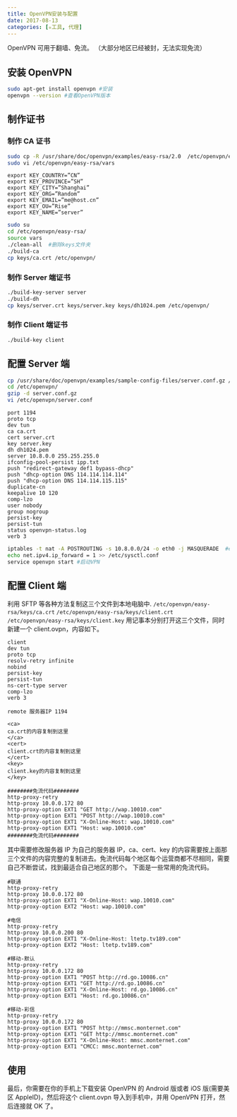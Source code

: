 ```yaml
---
title: OpenVPN安装与配置
date: 2017-08-13
categories: [✮工具, 代理]
---
```


OpenVPN 可用于翻墙、免流。
（大部分地区已经被封，无法实现免流）

<!--more-->

## 安装 OpenVPN

```bash
sudo apt-get install openvpn #安装
openvpn --version #查看OpenVPN版本
```

## 制作证书

### 制作 CA 证书

```bash
sudo cp -R /usr/share/doc/openvpn/examples/easy-rsa/2.0  /etc/openvpn/easy-rsa
sudo vi /etc/openvpn/easy-rsa/vars
```

```apacheconf vars
export KEY_COUNTRY=”CN”
export KEY_PROVINCE=”SH”
export KEY_CITY=”Shanghai”
export KEY_ORG=”Random”
export KEY_EMAIL=”me@host.cn”
export KEY_OU=”Rise”
export KEY_NAME=”server”
```

```bash
sudo su
cd /etc/openvpn/easy-rsa/
source vars
./clean-all  #删除keys文件夹
./build-ca
cp keys/ca.crt /etc/openvpn/
```

### 制作 Server 端证书

```bash
./build-key-server server
./build-dh
cp keys/server.crt keys/server.key keys/dh1024.pem /etc/openvpn/
```

### 制作 Client 端证书

```bash
./build-key client
```

## 配置 Server 端

```bash
cp /usr/share/doc/openvpn/examples/sample-config-files/server.conf.gz /etc/openvpn/
cd /etc/openvpn/
gzip -d server.conf.gz
vi /etc/openvpn/server.conf
```

```apacheconf server.conf
port 1194
proto tcp
dev tun
ca ca.crt
cert server.crt
key server.key
dh dh1024.pem
server 10.8.0.0 255.255.255.0
ifconfig-pool-persist ipp.txt
push "redirect-gateway def1 bypass-dhcp"
push "dhcp-option DNS 114.114.114.114"
push "dhcp-option DNS 114.114.115.115"
duplicate-cn
keepalive 10 120
comp-lzo
user nobody
group nogroup
persist-key
persist-tun
status openvpn-status.log
verb 3
```

```bash
iptables -t nat -A POSTROUTING -s 10.8.0.0/24 -o eth0 -j MASQUERADE  #eth0根据你的网卡修改
echo net.ipv4.ip_forward = 1 >> /etc/sysctl.conf
service openvpn start #启动VPN
```

## 配置 Client 端

利用 SFTP 等各种方法复制这三个文件到本地电脑中.
`/etc/openvpn/easy-rsa/keys/ca.crt`
`/etc/openvpn/easy-rsa/keys/client.crt`
`/etc/openvpn/easy-rsa/keys/client.key`
用记事本分别打开这三个文件，同时新建一个 client.ovpn，内容如下。

```apacheconf client.ovpn
client
dev tun
proto tcp
resolv-retry infinite
nobind
persist-key
persist-tun
ns-cert-type server
comp-lzo
verb 3

remote 服务器IP 1194

<ca>
ca.crt的内容复制到这里
</ca>
<cert>
client.crt的内容复制到这里
</cert>
<key>
client.key的内容复制到这里
</key>

########免流代码########
http-proxy-retry
http-proxy 10.0.0.172 80
http-proxy-option EXT1 "GET http://wap.10010.com"
http-proxy-option EXT1 "POST http://wap.10010.com"
http-proxy-option EXT1 "X-Online-Host: wap.10010.com"
http-proxy-option EXT1 "Host: wap.10010.com"
########免流代码########
```

其中需要修改服务器 IP 为自己的服务器 IP，ca、cert、key 的内容需要按上面那三个文件的内容完整的复制进去。免流代码每个地区每个运营商都不尽相同，需要自己不断尝试，找到最适合自己地区的那个。
下面是一些常用的免流代码。

```
#联通
http-proxy-retry
http-proxy 10.0.0.172 80
http-proxy-option EXT1 "X-Online-Host: wap.10010.com"
http-proxy-option EXT2 "Host: wap.10010.com"

#电信
http-proxy-retry
http-proxy 10.0.0.200 80
http-proxy-option EXT1 "X-Online-Host: ltetp.tv189.com"
http-proxy-option EXT2 "Host: ltetp.tv189.com"

#移动-默认
http-proxy-retry
http-proxy 10.0.0.172 80
http-proxy-option EXT1 "POST http://rd.go.10086.cn"
http-proxy-option EXT1 "GET http://rd.go.10086.cn"
http-proxy-option EXT1 "X-Online-Host: rd.go.10086.cn"
http-proxy-option EXT1 "Host: rd.go.10086.cn"

#移动-彩信
http-proxy-retry
http-proxy 10.0.0.172 80
http-proxy-option EXT1 "POST http://mmsc.monternet.com"
http-proxy-option EXT1 "GET http://mmsc.monternet.com"
http-proxy-option EXT1 "X-Online-Host: mmsc.monternet.com"
http-proxy-option EXT1 "CMCC: mmsc.monternet.com"
```

## 使用

最后，你需要在你的手机上下载安装 OpenVPN 的 Android 版或者 iOS 版(需要美区 AppleID)，然后将这个 client.ovpn 导入到手机中，并用 OpenVPN 打开，然后连接就 OK 了。

